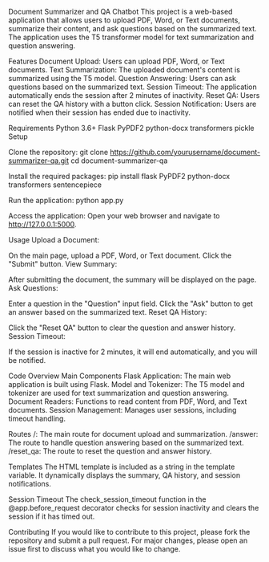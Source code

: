 
Document Summarizer and QA Chatbot
This project is a web-based application that allows users to upload PDF, Word, or Text documents, summarize their content, and ask questions based on the summarized text. The application uses the T5 transformer model for text summarization and question answering.

Features
Document Upload: Users can upload PDF, Word, or Text documents.
Text Summarization: The uploaded document's content is summarized using the T5 model.
Question Answering: Users can ask questions based on the summarized text.
Session Timeout: The application automatically ends the session after 2 minutes of inactivity.
Reset QA: Users can reset the QA history with a button click.
Session Notification: Users are notified when their session has ended due to inactivity.

Requirements
Python 3.6+
Flask
PyPDF2
python-docx
transformers
pickle
Setup

Clone the repository:
git clone https://github.com/yourusername/document-summarizer-qa.git
cd document-summarizer-qa

Install the required packages:
pip install flask PyPDF2 python-docx transformers sentencepiece

Run the application:
python app.py

Access the application:
Open your web browser and navigate to http://127.0.0.1:5000.

Usage
Upload a Document:

On the main page, upload a PDF, Word, or Text document.
Click the "Submit" button.
View Summary:

After submitting the document, the summary will be displayed on the page.
Ask Questions:

Enter a question in the "Question" input field.
Click the "Ask" button to get an answer based on the summarized text.
Reset QA History:

Click the "Reset QA" button to clear the question and answer history.
Session Timeout:

If the session is inactive for 2 minutes, it will end automatically, and you will be notified.

Code Overview
Main Components
Flask Application: The main web application is built using Flask.
Model and Tokenizer: The T5 model and tokenizer are used for text summarization and question answering.
Document Readers: Functions to read content from PDF, Word, and Text documents.
Session Management: Manages user sessions, including timeout handling.

Routes
/: The main route for document upload and summarization.
/answer: The route to handle question answering based on the summarized text.
/reset_qa: The route to reset the question and answer history.

Templates
The HTML template is included as a string in the template variable. It dynamically displays the summary, QA history, and session notifications.

Session Timeout
The check_session_timeout function in the @app.before_request decorator checks for session inactivity and clears the session if it has timed out.

Contributing
If you would like to contribute to this project, please fork the repository and submit a pull request. For major changes, please open an issue first to discuss what you would like to change.

